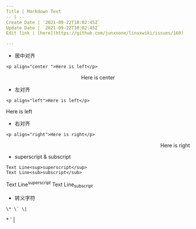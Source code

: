 ```yaml
---
Title | Markdown Text
-- | --
Create Date | `2021-09-22T10:02:45Z`
Update Date | `2021-09-22T10:02:45Z`
Edit link | [here](https://github.com/junxnone/linuxwiki/issues/160)

---
```


- 居中对齐

```
<p align="center ">Here is left</p>
```
<p align="center ">Here is center</p>  

- 左对齐  
```  
<p align="left">Here is left</p>
```
<p align="left">Here is left</p>

- 右对齐
```
<p align="right">Here is right</p>
```
<p align="right">Here is right</p>

- superscript & subscript

```
Text Line<sup>superscript</sup>
Text Line<sub>subscript</sub>
```
Text Line<sup>superscript</sup>
Text Line<sub>subscript</sub>

- 转义字符
```
\* \` \|
```
\* \` \|

